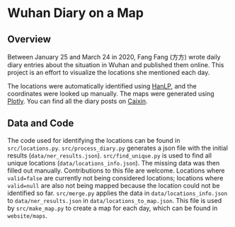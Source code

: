 # Wuhan Diary on a Map

## Overview
Between January 25 and March 24 in 2020, Fang Fang (方方) wrote daily diary entries about the situation in Wuhan and published them online. This project is an effort to visualize the locations she mentioned each day.

The locations were automatically identified using [HanLP](https://hanlp.hankcs.com/docs/index.html), and the coordinates were looked up manually. The maps were generated using [Plotly](https://plotly.com/). You can find all the diary posts on [Caixin](https://fangfang.blog.caixin.com/).

## Data and Code
The code used for identifying the locations can be found in `src/locations.py`. `src/process_diary.py` generates a json file with the initial results (`data/ner_results.json`). `src/find_unique.py` is used to find all unique locations (`data/locations_info.json`). The missing data was then filled out manually. Contributions to this file are welcome. Locations where `valid=false` are currently not being considered locations; locations where `valid=null` are also not being mapped because the location could not be identified so far. `src/merge.py` applies the data in `data/locations_info.json` to `data/ner_results.json` in `data/locations_to_map.json`. This file is used by `src/make_map.py` to create a map for each day, which can be found in `website/maps`.